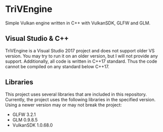 # TriVEngine
Simple Vulkan engine written in C++ with VulkanSDK, GLFW and GLM.

## Visual Studio & C++
TriVEngine is a Visual Studio 2017 project and does not support older VS version. You may try to run it on an older version, but I will not provide any support.
Additionally, all code is written in C++17 standard. Thus the code cannot be compiled on any standard below C++17.

## Libraries
This project uses several libraries that are included in this repository.
Currently, the project uses the following libraries in the specified version. Using a newer version may or may not break the project:
 - GLFW 3.2.1
 - GLM 0.9.8.5
 - VulkanSDK 1.0.68.0
 